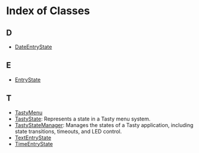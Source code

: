 # Index of Classes

## D

* [DateEntryState](class_date_entry_state.md#class_date_entry_state)

## E

* [EntryState](class_entry_state.md#class_entry_state)

## T

* [TastyMenu](class_tasty_menu.md#class_tasty_menu)
* [TastyState](class_tasty_state.md#class_tasty_state): Represents a state in a Tasty menu system.
* [TastyStateManager](class_tasty_state_manager.md#class_tasty_state_manager): Manages the states of a Tasty application, including state transitions, timeouts, and LED control.
* [TextEntryState](class_text_entry_state.md#class_text_entry_state)
* [TimeEntryState](class_time_entry_state.md#class_time_entry_state)
